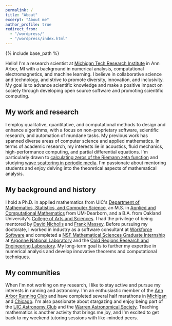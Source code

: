 ```yaml
---
permalink: /
title: "About"
excerpt: "About me"
author_profile: true
redirect_from: 
  - "/wordpress/"
  - "/wordpress/index.html"
---
```


{% include base_path %}

Hello! I'm a research scientist at [Michigan Tech Research Institute](https://www.mtu.edu/mtri/) in Ann Arbor, MI with a background in numerical analysis, computational electromagnetics, and machine learning. I believe in collaborative science and technology, and strive to promote diversity, innovation, and inclusivity. My goal is to advance scientific knowledge and make a positive impact on society through developing open source software and promoting scientific computing.

## My work and research
I employ qualitative, quantitative, and computational methods to design and enhance algorithms, with a focus on non-proprietary software, scientific research, and automation of mundane tasks. My previous work has spanned diverse areas of computer science and applied mathematics. In terms of academic research, my interests lie in acoustics, fluid mechanics, high-performance computing, and partial differential equations. I'm particularly drawn to [calculating zeros of the Riemann zeta function](https://en.wikipedia.org/wiki/Riemann_hypothesis#Zeros_on_the_critical_line) and studying [wave scattering in periodic media](https://en.wikipedia.org/wiki/Multiple_scattering_theory). I'm passionate about mentoring students and enjoy delving into the theoretical aspects of mathematical analysis.

## My background and history
I hold a Ph.D. in applied mathematics from UIC's [Department of Mathematics, Statistics, and Computer Science](https://mscs.uic.edu/), an M.S. in [Applied and Computational Mathematics](https://umdearborn.edu/casl/graduate-programs/programs/master-science-applied-and-computational-mathematics) from UM-Dearborn, and a B.A. from Oakland University's [College of Arts and Sciences](https://oakland.edu/business/undergraduate-majors-minors/economics/). I had the privilege of being mentored by [David Nicholls](http://homepages.math.uic.edu/~nicholls/) and [Frank Massey](http://www-personal.umd.umich.edu/~fmassey/). Before pursuing my doctorate, I worked in industry as a software consultant at [Workforce Software](https://workforcesoftware.com/) and completed a [NSF Mathematical Sciences Graduate Internship](https://beta.nsf.gov/funding/opportunities/nsf-mathematical-sciences-graduate-internship) at [Argonne National Laboratory](https://www.anl.gov/) and the [Cold Regions Research and Engineering Laboratory](https://www.erdc.usace.army.mil/Locations/CRREL/). My long-term goal is to further my expertise in numerical analysis and develop innovative theorems and computational techniques.

## My communities
When I'm not working on my research, I like to stay active and pursue my interests in running and astronomy. I'm an enthusiastic member of the [Ann Arbor Running Club](https://www.annarborrunningcompany.com/pages/group-runs) and have completed several half marathons in [Michigan](https://dxa2.com/) and [Chicago](https://www.chicagohalfmarathon.com/). I'm also passionate about stargazing and enjoy being part of the [UIC Astronomy Club](https://astroclubatuic.weebly.com/) and the [Warren Astronomical Society](https://astroclubatuic.weebly.com/). Teaching mathematics is another activity that brings me joy, and I'm excited to get back to my weekend tutoring sessions with like-minded peers.